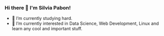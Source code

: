 ### Hi there 👋 I'm Silvia Pabon!

- 🔭 I’m currently studying hard.
- 🧠 I’m currently interested in Data Science, Web Development, Linux and learn any cool and important stuff.


<!--
**SilviaPabon/SilviaPabon** is a ✨ _special_ ✨ repository because its `README.md` (this file) appears on your GitHub profile.

Here are some ideas to get you started:

- 🔭 I’m currently working on ...
- 🌱 I’m currently learning ...
- 👯 I’m looking to collaborate on ...
- 🤔 I’m looking for help with ...
- 💬 Ask me about ...
- 📫 How to reach me: ...
- 😄 Pronouns: ...
- ⚡ Fun fact: ...
-->
